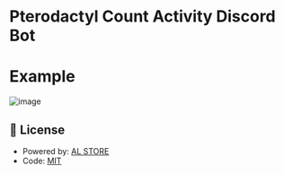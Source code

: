 # Pterodactyl Count Activity Discord Bot

# Example
![image](https://github.com/NightSky13000/PteroActivity/assets/101979092/8054fc77-f68a-4b15-9640-1c6da4efec53)

## 📄 License

- Powered by: [AL STORE](https://github.com/AL-STORE)
- Code: [MIT](./LICENSE)
